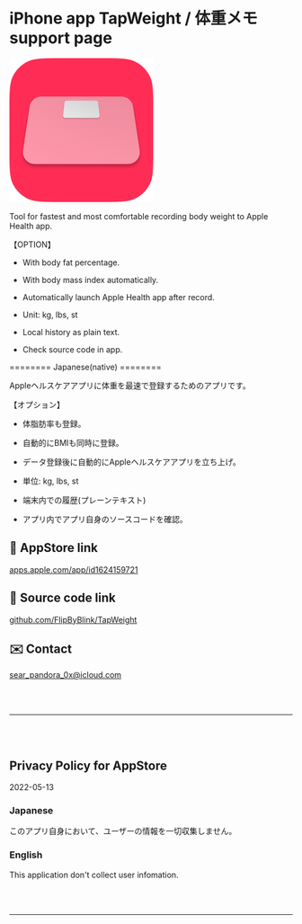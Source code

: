 # iPhone app TapWeight / 体重メモ support page


![](TapWeight/Assets.xcassets/LaunchIcon.imageset/rounded_LogWeightIcon256.png)


Tool for fastest and most comfortable recording body weight to Apple Health app.

【OPTION】

- With body fat percentage.

- With body mass index automatically.

- Automatically launch Apple Health app after record.

- Unit: kg, lbs, st

- Local history as plain text.

- Check source code in app.


======== Japanese(native) ========

Appleヘルスケアアプリに体重を最速で登録するためのアプリです。

【オプション】

- 体脂肪率も登録。

- 自動的にBMIも同時に登録。

- データ登録後に自動的にAppleヘルスケアアプリを立ち上げ。

- 単位: kg, lbs, st

- 端末内での履歴(プレーンテキスト)

- アプリ内でアプリ自身のソースコードを確認。


## 🔗 AppStore link

[apps.apple.com/app/id1624159721](https://apps.apple.com/app/id1624159721)


## 🧰 Source code link

[github.com/FlipByBlink/TapWeight](https://github.com/FlipByBlink/TapWeight)


## ✉️ Contact

sear_pandora_0x@icloud.com




<br>

<br>

------

<br>

<br>


## Privacy Policy for AppStore

2022-05-13


### Japanese

このアプリ自身において、ユーザーの情報を一切収集しません。


### English

This application don't collect user infomation.


<br>

<br>

------

<br>

<br>

